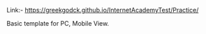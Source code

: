 Link:- https://greekgodck.github.io/InternetAcademyTest/Practice/

Basic template for PC, Mobile View.
